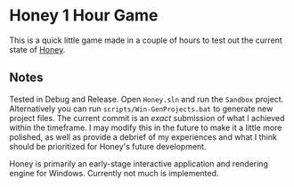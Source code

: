 # Honey 1 Hour Game

This is a quick little game made in a couple of hours to test out the current state of [Honey](https://github.com/CleverSource/Honey).

## Notes
Tested in Debug and Release. Open `Honey.sln` and run the `Sandbox` project. Alternatively you can run `scripts/Win-GenProjects.bat` to generate new project files. The current commit is an _exact_ submission of what I achieved within the timeframe. I may modify this in the future to make it a little more polished, as well as provide a debrief of my experiences and what I think should be prioritized for Honey's future development.

Honey is primarily an early-stage interactive application and rendering engine for Windows. Currently not much is implemented.